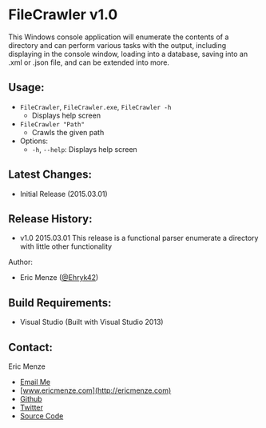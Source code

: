 FileCrawler v1.0
================

This Windows console application will enumerate the contents of a directory and can perform various tasks with the output, including displaying in the console window, loading into a database, saving into an .xml or .json file, and can be extended into more.

Usage:
---
 - ``FileCrawler``, ``FileCrawler.exe``, ``FileCrawler -h``
   - Displays help screen
 - ``FileCrawler "Path"``
   - Crawls the given path
 - Options:
   - ``-h``, ``--help``: Displays help screen

Latest Changes:
---
 - Initial Release (2015.03.01)

Release History:
---
 - v1.0 2015.03.01 This release is a functional parser enumerate a directory with little other functionality

Author:
 - Eric Menze ([@Ehryk42](https://twitter.com/Ehryk42))

Build Requirements:
---
 - Visual Studio (Built with Visual Studio 2013)

Contact:
---
Eric Menze
 - [Email Me](mailto:rhaistlin+gh@gmail.com)
 - [www.ericmenze.com](http://ericmenze.com)
 - [Github](https://github.com/Ehryk)
 - [Twitter](https://twitter.com/Ehryk42)
 - [Source Code](https://github.com/Ehryk/sde2string)
